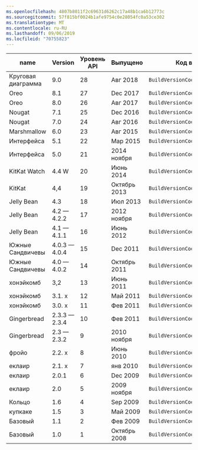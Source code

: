 ```yaml
---
ms.openlocfilehash: 4807b8011f2c69631d6262c17a48b1ca6b12773c
ms.sourcegitcommit: 57f815bf0024b1afe9754c0e28054fc0a53ce302
ms.translationtype: MT
ms.contentlocale: ru-RU
ms.lasthandoff: 09/06/2019
ms.locfileid: "70755823"
---
```


|name|Version|Уровень API|Выпущено|Код версии сборки|
|--- |--- |--- |--- |--- |
|Круговая диаграмма|9.0|28|Авг 2018|`BuildVersionCodes.P`|
|Oreo|8.1|27|Dec 2017|`BuildVersionCodes.OMr1`|
|Oreo|8.0|26|Авг 2017|`BuildVersionCodes.O`|
|Nougat|7.1|25|Dec 2016|`BuildVersionCodes.NMr1`|
|Nougat|7.0|24|Авг 2016|`BuildVersionCodes.N`|
|Marshmallow|6.0|23|Авг 2015|`BuildVersionCodes.M`|
|Интерфейса|5.1|22|Мар 2015|`BuildVersionCodes.LollipopMr1`|
|Интерфейса|5.0|21|2014 ноября|`BuildVersionCodes.Lollipop`|
|KitKat Watch|4.4 W|20|Июнь 2014|`BuildVersionCodes.KitKatWatch`|
|KitKat|4,4|19|Октябрь 2013|`BuildVersionCodes.KitKat`|
|Jelly Bean|4.3|18|Июл 2013|`BuildVersionCodes.JellyBeanMr2`|
|Jelly Bean|4.2 — 4.2.2|17|2012 ноября|`BuildVersionCodes.JellyBeanMr1`|
|Jelly Bean|4.1 — 4.1.1|16|Июнь 2012|`BuildVersionCodes.JellyBean`|
|Южные Сандвичевы|4.0.3 — 4.0.4|15|Dec 2011|`BuildVersionCodes.IceCreamSandwichMr1`|
|Южные Сандвичевы|4.0 — 4.0.2|14|Октябрь 2011|`BuildVersionCodes.IceCreamSandwich`|
|хонэйкомб|3,2|13|Июнь 2011|`BuildVersionCodes.HoneyCombMr2`|
|хонэйкомб|3.1. x|12|Май 2011|`BuildVersionCodes.HoneyCombMr1`|
|хонэйкомб|3.0. x|11|Фев 2011|`BuildVersionCodes.HoneyComb`|
|Gingerbread|2.3.3 — 2.3.4|10|Фев 2011|`BuildVersionCodes.GingerBreadMr1`|
|Gingerbread|2.3 — 2.3.2|9|2010 ноября|`BuildVersionCodes.GingerBread`|
|фройо|2.2. x|8|Июнь 2010|`BuildVersionCodes.Froyo`|
|еклаир|2.1. x|7|янв 2010|`BuildVersionCodes.EclairMr1`|
|еклаир|2.0.1|6|Dec 2009|`BuildVersionCodes.Eclair01`|
|еклаир|2.0|5|2009 ноября|`BuildVersionCodes.Eclair`|
|Кольцо|1.6|4|Sep 2009|`BuildVersionCodes.Donut`|
|купкаке|1.5|3|Май 2009|`BuildVersionCodes.Cupcake`|
|Базовый|1.1|2|Фев 2009|`BuildVersionCodes.Base11`|
|Базовый|1.0|1|Октябрь 2008|`BuildVersionCodes.Base`|
